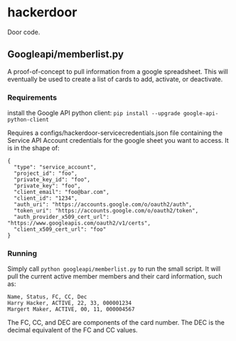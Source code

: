 # hackerdoor

Door code.

## Googleapi/memberlist.py

A proof-of-concept to pull information from a google spreadsheet. This will eventually be used to create a list of cards to add, activate, or deactivate.

### Requirements

install the Google API python client: `pip install --upgrade google-api-python-client`

Requires a configs/hackerdoor-servicecredentials.json file containing the Service API Account credentials for the google sheet you want to access. It is in the shape of:

```
{
  "type": "service_account",
  "project_id": "foo",
  "private_key_id": "foo",
  "private_key": "foo",
  "client_email": "foo@bar.com",
  "client_id": "1234",
  "auth_uri": "https://accounts.google.com/o/oauth2/auth",
  "token_uri": "https://accounts.google.com/o/oauth2/token",
  "auth_provider_x509_cert_url": "https://www.googleapis.com/oauth2/v1/certs",
  "client_x509_cert_url": "foo"
}
```

### Running

Simply call `python googleapi/memberlist.py` to run the small script. It will pull the current active member members and their card information, such as:

```
Name, Status, FC, CC, Dec
Harry Hacker, ACTIVE, 22, 33, 000001234
Margert Maker, ACTIVE, 00, 11, 000004567
```

The FC, CC, and DEC are components of the card number. The DEC is the decimal equivalent of the FC and CC values.
